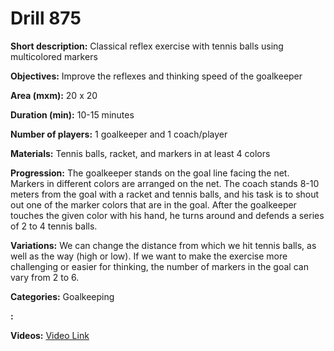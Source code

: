 # Drill 875

**Short description:**
Classical reflex exercise with tennis balls using multicolored markers

**Objectives:**
Improve the reflexes and thinking speed of the goalkeeper

**Area (mxm):**
20 x 20

**Duration (min):**
10-15 minutes

**Number of players:**
1 goalkeeper and 1 coach/player

**Materials:**
Tennis balls, racket, and markers in at least 4 colors

**Progression:**
The goalkeeper stands on the goal line facing the net. Markers in different colors are arranged on the net. The coach stands 8-10 meters from the goal with a racket and tennis balls, and his task is to shout out one of the marker colors that are in the goal. After the goalkeeper touches the given color with his hand, he turns around and defends a series of 2 to 4 tennis balls.

**Variations:**
We can change the distance from which we hit tennis balls, as well as the way (high or low). If we want to make the exercise more challenging or easier for thinking, the number of markers in the goal can vary from 2 to 6.

**Categories:**
Goalkeeping

**:**


**Videos:**
[Video Link](https://www.youtube.com/embed/q0fuiwX97Bs)

